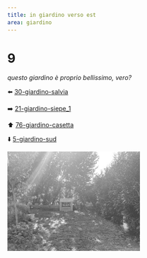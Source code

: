 ```yaml
---
title: in giardino verso est
area: giardino
---
```

# 9
_questo giardino è proprio bellissimo, vero?_

⬅️ [30-giardino-salvia](30-giardino-salvia.md)

➡️ [21-giardino-siepe_1](21-giardino-siepe_1.md)

⬆️ [76-giardino-casetta](76-giardino-casetta.md)

⬇️ [5-giardino-sud](5-giardino-sud.md)

![foto_147](_assets/preview/foto_147.jpg)